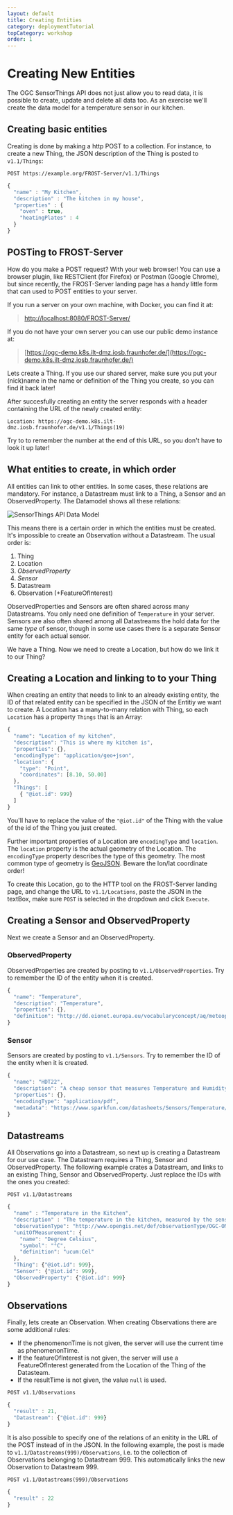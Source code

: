 ```yaml
---
layout: default
title: Creating Entities
category: deploymentTutorial
topCategory: workshop
order: 1
---
```


# Creating New Entities

The OGC SensorThings API does not just allow you to read data, it is possible to create, update and delete all data too.
As an exercise we'll create the data model for a temperature sensor in our kitchen.

## Creating basic entities

Creating is done by making a http POST to a collection.
For instance, to create a new Thing, the JSON description of the Thing is posted to `v1.1/Things`:

```
POST https://example.org/FROST-Server/v1.1/Things
```
```javascript
{
  "name" : "My Kitchen",
  "description" : "The kitchen in my house",
  "properties" : {
    "oven" : true,
    "heatingPlates" : 4
  }
}
```

## POSTing to FROST-Server

How do you make a POST request? With your web browser!
You can use a browser plugin, like RESTClient (for Firefox) or Postman (Google Chrome), but since recently, the FROST-Server
landing page has a handy little form that can used to POST entities to your server.

If you run a server on your own machine, with Docker, you can find it at: 

> [http://localhost:8080/FROST-Server/](http://localhost:8080/FROST-Server/)


If you do not have your own server you can use our public demo instance at:

> [https://ogc-demo.k8s.ilt-dmz.iosb.fraunhofer.de/](https://ogc-demo.k8s.ilt-dmz.iosb.fraunhofer.de/)

Lets create a Thing. If you use our shared server, make sure you put your (nick)name in the name or
definition of the Thing you create, so you can find it back later!

After succesfully creating an entity the server responds with a header containing the URL of the newly created entity:
```
Location: https://ogc-demo.k8s.ilt-dmz.iosb.fraunhofer.de/v1.1/Things(19)
```
Try to to remember the number at the end of this URL, so you don't have to look it up later!


## What entities to create, in which order

All entities can link to other entities. In some cases, these relations are mandatory.
For instance, a Datastream must link to a Thing, a Sensor and an ObservedProperty.
The Datamodel shows all these relations:

![SensorThings API Data Model](../../images/SensorThingsAPI_DatenModel_v1.1-900.png)

This means there is a certain order in which the entities must be created.
It's impossible to create an Observation without a Datastream.
The usual order is:

1. Thing
1. Location
1. _ObservedProperty_
1. _Sensor_
1. Datastream
1. Observation (+FeatureOfInterest)

ObservedProperties and Sensors are often shared across many Datastreams.
You only need one definition of `Temperature` in your server.
Sensors are also often shared among all Datastreams the hold data for the same _type_ of sensor, though in some
use cases there is a separate Sensor entity for each actual sensor.

We have a Thing. Now we need to create a Location, but how do we link it to our Thing?


## Creating a Location and linking to to your Thing

When creating an entity that needs to link to an already existing entity, the ID of that related entity can be specified in the JSON of the Entitiy we want to create.
A Location has a many-to-many relation with Thing, so each `Location` has a property `Things` that is an Array:

```javascript
{
  "name": "Location of my kitchen",
  "description": "This is where my kitchen is",
  "properties": {},
  "encodingType": "application/geo+json",
  "location": {
    "type": "Point",
    "coordinates": [8.10, 50.00]
  },
  "Things": [
    { "@iot.id": 999}
  ]
}
```
You'll have to replace the value of the `"@iot.id"` of the Thing with the value of the id of the Thing you just created.

Further important properties of a Location are `encodingType` and `location`.
The `location` property is the actual geometry of the Location.
The `encodingType` property describes the type of this geometry.
The most common type of geometry is [GeoJSON](https://tools.ietf.org/html/rfc7946).
Beware the lon/lat coordinate order!

To create this Location, go to the HTTP tool on the FROST-Server landing page, and change the URL to
`v1.1/Locations`, paste the JSON in the textBox, make sure `POST` is selected in the dropdown and click `Execute`.


## Creating a Sensor and ObservedProperty

Next we create a Sensor and an ObservedProperty.


### ObservedProperty

ObservedProperties are created by posting to `v1.1/ObservedProperties`.
Try to remember the ID of the entity when it is created.

```javascript
{
  "name": "Temperature",
  "description": "Temperature",
  "properties": {},
  "definition": "http://dd.eionet.europa.eu/vocabularyconcept/aq/meteoparameter/54"
}
```


### Sensor

Sensors are created by posting to `v1.1/Sensors`.
Try to remember the ID of the entity when it is created.

```javascript
{
  "name": "HDT22",
  "description": "A cheap sensor that measures Temperature and Humidity",
  "properties": {},
  "encodingType": "application/pdf",
  "metadata": "https://www.sparkfun.com/datasheets/Sensors/Temperature/DHT22.pdf"
}
```

## Datastreams

All Observations go into a Datastream, so next up is creating a Datastream for our use case.
The Datastream requires a Thing, Sensor and ObservedProperty. 
The following example crates a Datastream, and links to an existing Thing, Sensor and ObservedProperty.
Just replace the IDs with the ones you created:

```
POST v1.1/Datastreams
```
```javascript
{
  "name" : "Temperature in the Kitchen",
  "description" : "The temperature in the kitchen, measured by the sensor next to the window",
  "observationType": "http://www.opengis.net/def/observationType/OGC-OM/2.0/OM_Measurement",
  "unitOfMeasurement": {
    "name": "Degree Celsius",
    "symbol": "°C",
    "definition": "ucum:Cel"
  },
  "Thing": {"@iot.id": 999},
  "Sensor": {"@iot.id": 999},
  "ObservedProperty": {"@iot.id": 999}
}
```


## Observations

Finally, lets create an Observation.
When creating Observations there are some additional rules:
- If the phenomenonTime is not given, the server will use the current time as phenomenonTime.
- If the featureOfInterest is not given, the server will use a FeatureOfInterest generated from the Location of the Thing of the Datasteam.
- If the resultTime is not given, the value `null` is used.


```
POST v1.1/Observations
```
```javascript
{
  "result" : 21,
  "Datastream": {"@iot.id": 999}
}
```

It is also possible to specify one of the relations of an enitity in the URL of the POST instead of in the JSON.
In the following example, the post is made to `v1.1/Datastreams(999)/Observations`, i.e. to the collection of Observations belonging to Datastream 999.
This automatically links the new Observation to Datastream 999.
```
POST v1.1/Datastreams(999)/Observations
```
```javascript
{
  "result" : 22
}
```




